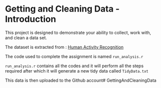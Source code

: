 # Getting and Cleaning Data - Introduction

This project is designed  to demonstrate your ability to collect, work with, and clean a data set. 

The dataset is extracted from :
[Human Activity Recognition](https://d396qusza40orc.cloudfront.net/getdata%2Fprojectfiles%2FUCI%20HAR%20Dataset.zip)

The code used to complete the assignment is named ``` run_analysis.r ```

``` run_analysis.r ``` contains all the codes and it will perform all the steps required after which it will generate 
a new tidy data called ``` TidyData.txt ```

This data is then uploaded to the Github account# GettingAndCleaningData
